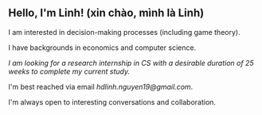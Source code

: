 ## Hello, I'm Linh! (xin chào, mình là Linh)

I am interested in decision-making processes (including game theory). 

I have backgrounds in economics and computer science. 

*I am looking for a research internship in CS with a desirable duration of 25 weeks to complete my current study.* 

I'm best reached via email _hdlinh.nguyen19@gmail.com_.

I'm always open to interesting conversations and collaboration.


